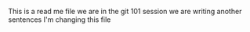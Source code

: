 This is a read me file
we are in the git 101 session
we are writing another sentences
I'm changing this file
